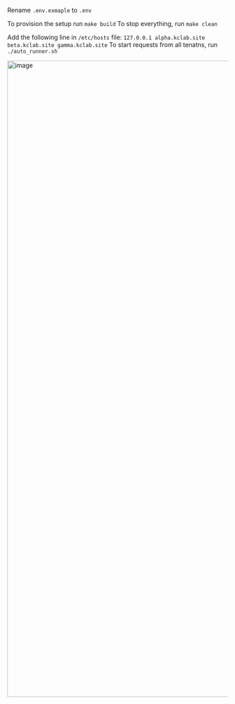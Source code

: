 Rename `.env.exmaple` to `.env`

To provision the setup run `make build`
To stop everything, run `make clean`

Add the following line in `/etc/hosts` file: `127.0.0.1 alpha.kclab.site beta.kclab.site gamma.kclab.site`
To start requests from all tenatns, run `./auto_runner.sh`

<img width="2731" height="1452" alt="image" src="https://github.com/user-attachments/assets/d25c6d75-603f-42a8-9968-d43713a58465" />

